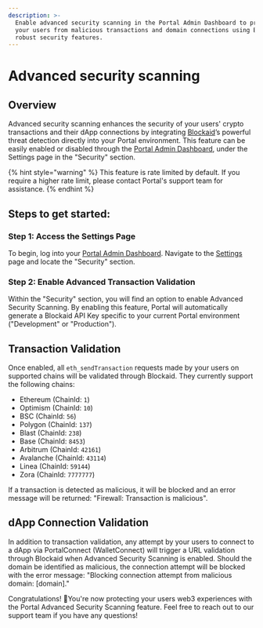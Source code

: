 ```yaml
---
description: >-
  Enable advanced security scanning in the Portal Admin Dashboard to protect
  your users from malicious transactions and domain connections using Blockaid's
  robust security features.
---
```


# Advanced security scanning

## Overview

Advanced security scanning enhances the security of your users' crypto transactions and their dApp connections by integrating [Blockaid](https://www.blockaid.io/)’s powerful threat detection directly into your Portal environment. This feature can be easily enabled or disabled through the [Portal Admin Dashboard](https://app.portalhq.io), under the Settings page in the "Security" section.

{% hint style="warning" %}
This feature is rate limited by default. If you require a higher rate limit, please contact Portal's support team for assistance.
{% endhint %}

## Steps to get started:

### **Step 1: Access the Settings Page**

To begin, log into your [Portal Admin Dashboard](https://app.portalhq.io). Navigate to the [Settings](https://app.portalhq.io/settings) page and locate the "Security" section.

### **Step 2: Enable Advanced Transaction Validation**

Within the "Security" section, you will find an option to enable Advanced Security Scanning. By enabling this feature, Portal will automatically generate a Blockaid API Key specific to your current Portal environment ("Development" or "Production").&#x20;

## **Transaction Validation**

Once enabled, all `eth_sendTransaction` requests made by your users on supported chains will be validated through Blockaid. They currently support the following chains:

* Ethereum (ChainId: `1`)
* Optimism (ChainId: `10`)
* BSC (ChainId: `56`)
* Polygon (ChainId: `137`)
* Blast (ChainId: `238`)
* Base (ChainId: `8453`)
* Arbitrum (ChainId: `42161`)
* Avalanche (ChainId: `43114`)
* Linea (ChainId: `59144`)
* Zora (ChainId: `7777777`)

If a transaction is detected as malicious, it will be blocked and an error message will be returned: "Firewall: Transaction is malicious".

## **dApp Connection Validation**

In addition to transaction validation, any attempt by your users to connect to a dApp via PortalConnect (WalletConnect) will trigger a URL validation through Blockaid when Advanced Security Scanning is enabled. Should the domain be identified as malicious, the connection attempt will be blocked with the error message: "Blocking connection attempt from malicious domain: \[domain]."



Congratulations! :tada:You're now protecting your users web3 experiences with the Portal Advanced Security Scanning feature. Feel free to reach out to our support team if you have any questions!
